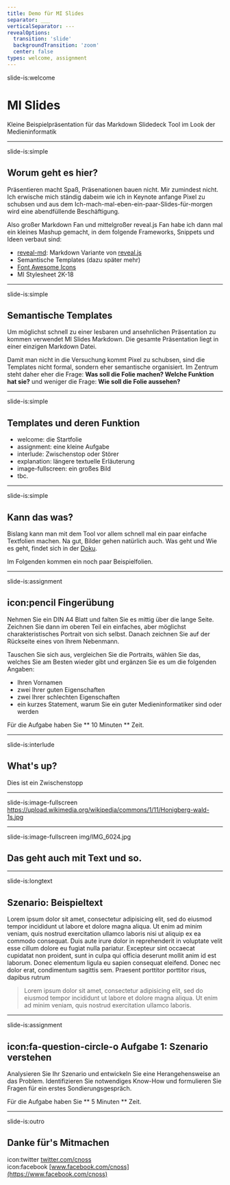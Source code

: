 ```yaml
---
title: Demo für MI Slides
separator: ___
verticalSeparator: ---
revealOptions:
  transition: 'slide'
  backgroundTransition: 'zoom'
  center: false
types: welcome, assignment
---
```


slide-is:welcome
# MI Slides
Kleine Beispielpräsentation für das Markdown Slidedeck Tool im Look der Medieninformatik

---

slide-is:simple
## Worum geht es hier?

Präsentieren macht Spaß, Präsenationen bauen nicht. Mir zumindest nicht. Ich erwische mich ständig dabeim wie ich in Keynote anfange Pixel zu schubsen und aus dem Ich-mach-mal-eben-ein-paar-Slides-für-morgen wird eine abendfüllende Beschäftigung.

Also großer Markdown Fan und mittelgroßer reveal.js Fan habe ich dann mal ein kleines Mashup gemacht, in dem folgende Frameworks, Snippets und Ideen verbaut sind:
* [reveal-md](https://github.com/webpro/reveal-md): Markdown Variante von [reveal.js](https://revealjs.com/)
* Semantische Templates (dazu später mehr)
* [Font Awesome Icons](https://fontawesome.com/icons)
* MI Stylesheet 2K-18

---

slide-is:simple
## Semantische Templates

Um möglichst schnell zu einer lesbaren und ansehnlichen Präsentation zu kommen verwendet MI Slides Markdown. Die gesamte Präsentation liegt in einer einzigen Markdown Datei. 

Damit man nicht in die Versuchung kommt Pixel zu schubsen, sind die Templates nicht formal, sondern eher semantische organisiert. Im Zentrum steht daher eher die Frage: **Was soll die Folie machen? Welche Funktion hat sie?** und weniger die Frage: **Wie soll die Folie aussehen?**


---

slide-is:simple
## Templates und deren Funktion


* welcome: die Startfolie
* assignment: eine kleine Aufgabe
* interlude: Zwischenstop oder Störer
* explanation: längere textuelle Erläuterung
* image-fullscreen: ein großes Bild
* tbc.

---

slide-is:simple
## Kann das was?

Bislang kann man mit dem Tool vor allem schnell mal ein paar einfache Textfolien machen. Na gut, Bilder gehen natürlich auch. Was geht und Wie es geht, findet sich in der [Doku](https://github.com/cnoss/mi-slides).

Im Folgenden kommen ein noch paar Beispielfolien.

---

slide-is:assignment
## icon:pencil Fingerübung

Nehmen Sie ein DIN A4 Blatt und falten Sie es mittig über die lange Seite. Zeichnen Sie dann im oberen Teil ein einfaches, aber möglichst charakteristisches Portrait von sich selbst. Danach zeichnen Sie auf der Rückseite eines von Ihrem Nebenmann.

Tauschen Sie sich aus, vergleichen Sie die Portraits, wählen Sie das, welches Sie am Besten wieder gibt und ergänzen Sie es um die folgenden Angaben:
* Ihren Vornamen
* zwei Ihrer guten Eigenschaften
* zwei Ihrer schlechten Eigenschaften
* ein kurzes Statement, warum Sie ein guter Medieninformatiker sind oder werden

Für die Aufgabe haben Sie ** 10 Minuten ** Zeit.

---

slide-is:interlude
## What's up?
Dies ist ein Zwischenstopp

---

slide-is:image-fullscreen https://upload.wikimedia.org/wikipedia/commons/1/11/Honigberg-wald-1s.jpg

---

slide-is:image-fullscreen img/IMG_6024.jpg
## Das geht auch mit Text und so.

---

slide-is:longtext
## Szenario: Beispieltext 

Lorem ipsum dolor sit amet, consectetur adipisicing elit, sed do eiusmod tempor incididunt ut labore et dolore magna aliqua. Ut enim ad minim veniam, quis nostrud exercitation ullamco laboris nisi ut aliquip ex ea commodo consequat. Duis aute irure dolor in reprehenderit in voluptate velit esse cillum dolore eu fugiat nulla pariatur. Excepteur sint occaecat cupidatat non proident, sunt in culpa qui officia deserunt mollit anim id est laborum. Donec elementum ligula eu sapien consequat eleifend. Donec nec dolor erat, condimentum sagittis sem. Praesent porttitor porttitor risus, dapibus rutrum


> Lorem ipsum dolor sit amet, consectetur adipisicing elit, sed do eiusmod tempor incididunt ut labore et dolore magna aliqua. Ut enim ad minim veniam, quis nostrud exercitation ullamco laboris.



---

slide-is:assignment
## icon:fa-question-circle-o **Aufgabe 1:** Szenario verstehen

Analysieren Sie Ihr Szenario und entwickeln Sie eine Herangehensweise an das Problem. Identifizieren Sie notwendiges Know-How und formulieren Sie Fragen für ein erstes Sondierungsgespräch.

Für die Aufgabe haben Sie ** 5 Minuten ** Zeit. 



---

slide-is:outro
## Danke für's Mitmachen

icon:twitter [twitter.com/cnoss](http://twitter.com/cnoss)  
icon:facebook [www.facebook.com/cnoss](https://www.facebook.com/cnoss)
